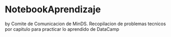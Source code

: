 # NotebookAprendizaje
by Comite de Comunicacion de MinDS. Recopilacion de problemas tecnicos por capitulo para practicar lo aprendido de DataCamp
